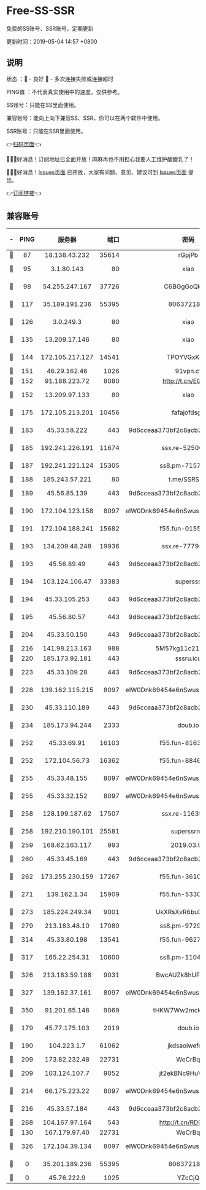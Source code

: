 # Free-SS-SSR

免费的SS账号、SSR账号，定期更新

更新时间：2019-05-04 14:57 +0800

## 说明

状态     ：🙂 - 良好 🙁 - 多次连接失败或连接超时

PING值   ：不代表真实使用中的速度，仅供参考。


SS账号：只能在SS里面使用。

兼容账号：能向上向下兼容SS、SSR，你可以在两个软件中使用。

SSR账号：只能在SSR里面使用。


👉[扫码页面](https://liesauer.github.io/Free-SS-SSR/)👈

🎉🎉🎉好消息！订阅地址已全面开放！麻麻再也不用担心我要人工维护酸酸乳了！

🎉🎉🎉好消息！[Issues页面](https://github.com/liesauer/Free-SS-SSR/issues) 已开放，大家有问题、意见、建议可到 [Issues页面](https://github.com/liesauer/Free-SS-SSR/issues) 提出。

👉[订阅链接](https://www.liesauer.net/yogurt/subscribe?ACCESS_TOKEN=DAYxR3mMaZAsaqUb)👈

## 兼容账号

|-|PING|服务器|端口|密码|加密方式|区域|
|:----:|:----:|:-----:|-----:|:----:|:----:|:----:|
|🙂|87|18.138.43.232|35614|rGpjPb|rc4-md5|SG|
|🙂|95|3.1.80.143|80|xiao|aes-128-ctr|SG|
|🙂|98|54.255.247.167|37726|C6BGgGoQknpR|aes-256-cfb|SG|
|🙂|117|35.189.191.236|55395|8063721873|chacha20-ietf|US|
|🙂|126|3.0.249.3|80|xiao|aes-128-ctr|SG|
|🙂|135|13.209.17.146|80|xiao|aes-128-ctr|KR|
|🙂|144|172.105.217.127|14541|TPOYVGxKglpi|aes-256-cfb|JP|
|🙂|151|46.29.162.46|1026|91vpn.cf|rc4-md5|RU|
|🙂|152|91.188.223.72|8080|http://t.cn/EGJIyrl|rc4-md5|RU|
|🙂|152|13.209.97.133|80|xiao|aes-128-ctr|KR|
|🙂|175|172.105.213.201|10456|fafajofdsgc|aes-256-cfb|JP|
|🙂|183|45.33.58.222|443|9d6cceaa373bf2c8acb22e60b6a58be6|aes-256-cfb|US|
|🙂|185|192.241.226.191|11674|ssx.re-52500581|aes-256-cfb|US|
|🙂|187|192.241.221.124|15305|ss8.pm-71574551|aes-256-cfb|US|
|🙂|188|185.243.57.221|80|t.me/SSRSUB|rc4-md5|US|
|🙂|189|45.56.85.139|443|9d6cceaa373bf2c8acb22e60b6a58be6|aes-256-cfb|US|
|🙂|190|172.104.123.158|8097|eIW0Dnk69454e6nSwuspv9DmS201tQ0D|aes-256-cfb|JP|
|🙂|191|172.104.188.241|15682|f55.fun-01556372|aes-256-cfb|SG|
|🙂|193|134.209.48.248|19936|ssx.re-77795476|aes-256-cfb|US|
|🙂|193|45.56.89.49|443|9d6cceaa373bf2c8acb22e60b6a58be6|aes-256-cfb|US|
|🙂|194|103.124.106.47|33383|supersss|aes-256-cfb|US|
|🙂|194|45.33.105.253|443|9d6cceaa373bf2c8acb22e60b6a58be6|aes-256-cfb|US|
|🙂|195|45.56.80.57|443|9d6cceaa373bf2c8acb22e60b6a58be6|aes-256-cfb|US|
|🙂|204|45.33.50.150|443|9d6cceaa373bf2c8acb22e60b6a58be6|aes-256-cfb|US|
|🙂|216|141.98.213.163|988|5M57kg11c214qDmK|chacha20|KR|
|🙂|220|185.173.92.181|443|sssru.icu|rc4-md5|RU|
|🙂|223|45.33.109.28|443|9d6cceaa373bf2c8acb22e60b6a58be6|aes-256-cfb|US|
|🙂|228|139.162.115.215|8097|eIW0Dnk69454e6nSwuspv9DmS201tQ0D|aes-256-cfb|JP|
|🙂|230|45.33.110.189|443|9d6cceaa373bf2c8acb22e60b6a58be6|aes-256-cfb|US|
|🙂|234|185.173.94.244|2333|doub.io|aes-128-ctr|RU|
|🙂|252|45.33.69.91|16103|f55.fun-81635133|aes-256-cfb|US|
|🙂|252|172.104.56.73|16362|f55.fun-88467235|aes-256-cfb|SG|
|🙂|255|45.33.48.155|8097|eIW0Dnk69454e6nSwuspv9DmS201tQ0D|aes-256-cfb|US|
|🙂|255|45.33.32.152|8097|eIW0Dnk69454e6nSwuspv9DmS201tQ0D|aes-256-cfb|US|
|🙂|258|128.199.187.62|17507|ssx.re-11639338|aes-256-cfb|SG|
|🙂|258|192.210.190.101|25581|superssrnet|aes-256-cfb|US|
|🙂|259|168.62.163.117|993|2019.03.07|rc4-md5|US|
|🙂|260|45.33.45.169|443|9d6cceaa373bf2c8acb22e60b6a58be6|aes-256-cfb|US|
|🙂|262|173.255.230.159|17267|f55.fun-36102332|aes-256-cfb|US|
|🙂|271|139.162.1.34|15909|f55.fun-53305978|aes-256-cfb|SG|
|🙂|273|185.224.249.34|9001|UkXRsXvR6buDMG2Y|aes-256-cfb|RU|
|🙂|279|213.183.48.10|17080|ss8.pm-97297310|rc4-md5|RU|
|🙂|314|45.33.80.198|13541|f55.fun-96273695|aes-256-cfb|US|
|🙂|317|165.22.254.31|10600|ss8.pm-11042434|aes-256-cfb|SG|
|🙂|326|213.183.59.188|9031|BwcAUZk8hUFAkDGN|aes-256-cfb|NL|
|🙂|327|139.162.37.161|8097|eIW0Dnk69454e6nSwuspv9DmS201tQ0D|aes-256-cfb|SG|
|🙂|350|91.201.65.148|9069|tHKW7Ww2mck9CHQG|aes-256-cfb|IT|
|🙂|179|45.77.175.103|2019|doub.io|aes-128-ctr|SG|
|🙂|190|104.223.1.7|61062|jkdsaoiwefdsa|aes-256-cfb|US|
|🙂|209|173.82.232.48|22731|WeCrBq|rc4-md5|US|
|🙂|209|103.124.107.7|9052|jt2ekBNc9HuVtm2a|aes-256-cfb|US|
|🙂|214|66.175.223.22|8097|eIW0Dnk69454e6nSwuspv9DmS201tQ0D|aes-256-cfb|US|
|🙂|216|45.33.57.184|443|9d6cceaa373bf2c8acb22e60b6a58be6|aes-256-cfb|US|
|🙂|268|104.167.97.164|543|http://t.cn/RD0D7sx|rc4-md5|CA|
|🙁|130|167.179.97.40|22731|WeCrBq|rc4-md5|JP|
|🙁|326|172.104.39.134|8097|eIW0Dnk69454e6nSwuspv9DmS201tQ0D|aes-256-cfb|SG|
|🙁|0|35.201.189.236|55395|8063721873|chacha20-ietf|US|
|🙁|0|45.76.222.9|1025|YZcCjQ|rc4-md5|JP|
